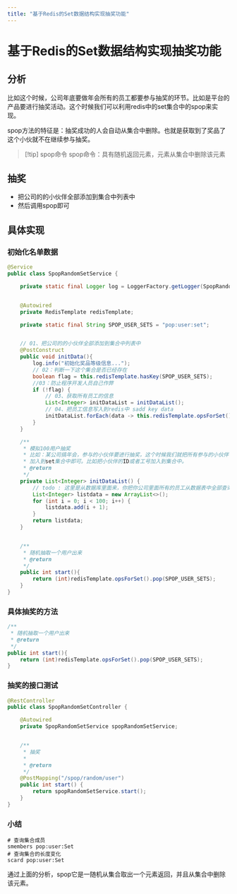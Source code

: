 ```yaml
---
title: "基于Redis的Set数据结构实现抽奖功能"
---
```


# 基于Redis的Set数据结构实现抽奖功能


## 分析

比如这个时候，公司年底要做年会所有的员工都要参与抽奖的环节。比如是平台的产品要进行抽奖活动。这个时候我们可以利用redis中的set集合中的spop来实现。

spop方法的特征是：抽奖成功的人会自动从集合中删除。也就是获取到了奖品了这个小伙就不在继续参与抽奖。

>[!tip] spop命令
> spop命令：具有随机返回元素，元素从集合中删除该元素

## 抽奖

- 把公司的的小伙伴全部添加到集合中列表中
- 然后调用spop即可

## 具体实现


### 初始化名单数据

```java
@Service
public class SpopRandomSetService {

    private static final Logger log = LoggerFactory.getLogger(SpopRandomSetService.class);


    @Autowired
    private RedisTemplate redisTemplate;

    private static final String SPOP_USER_SETS = "pop:user:set";


    // 01、把公司的的小伙伴全部添加到集合中列表中
    @PostConstruct
    public void initData(){
        log.info("初始化奖品等级信息...");
        // 02：判断一下这个集合是否已经存在
        boolean flag = this.redisTemplate.hasKey(SPOP_USER_SETS);
        //03：防止程序开发人员自己作弊
        if (!flag) {
            // 03、获取所有员工的信息
            List<Integer> initDataList = initDataList();
            // 04、把员工信息写入到redis中 sadd key data
            initDataList.forEach(data -> this.redisTemplate.opsForSet().add(SPOP_USER_SETS, data));
        }
    }

    /**
     * 模拟100用户抽奖
     * 比如：某公司搞年会，参与的小伙伴要进行抽奖，这个时候我们就把所有参与的小伙伴
     * 加入到set集合中即可。比如把小伙伴的ID或者工号加入到集合中。
     * @return
     */
    private List<Integer> initDataList() {
        // todo : 这里是从数据库里面来，你把你公司里面所有的员工从数据表中全部查询出来
        List<Integer> listdata = new ArrayList<>();
        for (int i = 0; i < 100; i++) {
            listdata.add(i + 1);
        }
        return listdata;
    }


    /**
     * 随机抽取一个用户出来
     * @return
     */
    public int start(){
        return (int)redisTemplate.opsForSet().pop(SPOP_USER_SETS);
    }
}

```


### 具体抽奖的方法

```java
/**
 * 随机抽取一个用户出来
 * @return
 */
public int start(){
    return (int)redisTemplate.opsForSet().pop(SPOP_USER_SETS);
}
```

### 抽奖的接口测试

```java
@RestController
public class SpopRandomSetController {

    @Autowired
    private SpopRandomSetService spopRandomSetService;


    /**
     * 抽奖
     *
     * @return
     */
    @PostMapping("/spop/random/user")
    public int start() {
        return spopRandomSetService.start();
    }
}

```

### 小结

```shell
# 查询集合成员
smembers pop:user:Set
# 查询集合的长度变化
scard pop:user:Set
```

通过上面的分析，spop它是一随机从集合取出一个元素返回，并且从集合中删除该元素。